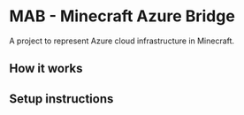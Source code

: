 # MAB - Minecraft Azure Bridge
A project to represent Azure cloud infrastructure in Minecraft.

## How it works

## Setup instructions
